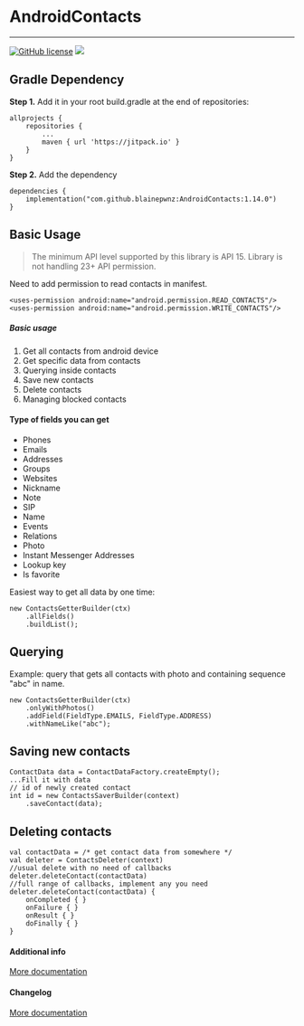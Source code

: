 AndroidContacts
===================
----------------------------------
[![GitHub license](https://img.shields.io/github/license/mashape/apistatus.svg)](https://github.com/blainepwnz/AndroidContacts/blob/master/LICENSE.txt)
[![](https://jitpack.io/v/blainepwnz/AndroidContacts.svg)](https://jitpack.io/#blainepwnz/AndroidContacts)


Gradle Dependency
---------------------------
**Step 1.** Add it in your root build.gradle at the end of repositories:
```
allprojects {
	repositories {
		...
		maven { url 'https://jitpack.io' }
    }
}
```
**Step 2.** Add the dependency
```
dependencies {
	implementation("com.github.blainepwnz:AndroidContacts:1.14.0")
}
```


Basic Usage
------------------

>The minimum API level supported by this library is API 15.
>Library is not handling 23+ API permission.

Need to add permission to read contacts in manifest.
```
<uses-permission android:name="android.permission.READ_CONTACTS"/>
<uses-permission android:name="android.permission.WRITE_CONTACTS"/>
```

##### Basic usage
1. Get all contacts from android device
2. Get specific data from contacts
3. Querying inside contacts
4. Save new contacts
5. Delete contacts
5. Managing blocked contacts

#### Type of fields you can get

* Phones
* Emails
* Addresses
* Groups
* Websites
* Nickname
* Note
* SIP
* Name
* Events
* Relations
* Photo
* Instant Messenger Addresses
* Lookup key
* Is favorite

Easiest way to get all data by one time:
```
new ContactsGetterBuilder(ctx)
    .allFields()
    .buildList();
```

Querying
------------------

Example: query that gets all contacts with photo and containing sequence "abc" in name.
```
new ContactsGetterBuilder(ctx)
    .onlyWithPhotos()
    .addField(FieldType.EMAILS, FieldType.ADDRESS)
    .withNameLike("abc");
```

Saving new contacts
-------------------

```
ContactData data = ContactDataFactory.createEmpty();
...Fill it with data
// id of newly created contact
int id = new ContactsSaverBuilder(context)
    .saveContact(data);
```

Deleting contacts
-------------------

```
val contactData = /* get contact data from somewhere */
val deleter = ContactsDeleter(context)
//usual delete with no need of callbacks
deleter.deleteContact(contactData)
//full range of callbacks, implement any you need
deleter.deleteContact(contactData) {
    onCompleted { }
    onFailure { }
    onResult { }
    doFinally { }
}
```

#### Additional info
[More documentation](https://github.com/blainepwnz/AndroidContacts/wiki/Documentation)

#### Changelog
[More documentation](https://github.com/blainepwnz/AndroidContacts/blob/master/CHANGELOG.md)
